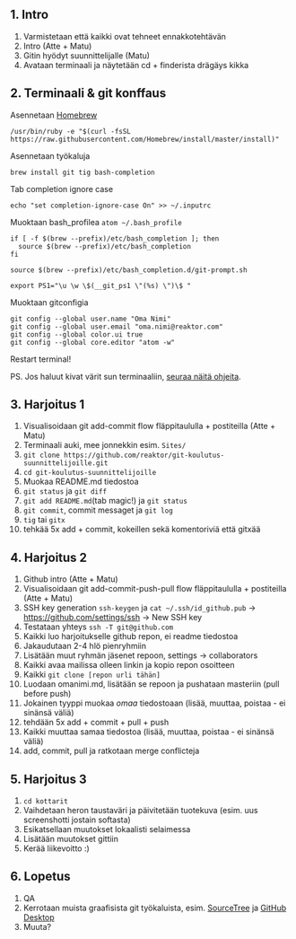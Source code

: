 ## 1. Intro

1. Varmistetaan että kaikki ovat tehneet ennakkotehtävän
1. Intro (Atte + Matu)
1. Gitin hyödyt suunnittelijalle (Matu)
1. Avataan terminaali ja näytetään cd + finderista drägäys kikka

## 2. Terminaali & git konffaus

Asennetaan [Homebrew](http://brew.sh)

    /usr/bin/ruby -e "$(curl -fsSL https://raw.githubusercontent.com/Homebrew/install/master/install)"

Asennetaan työkaluja 
    
    brew install git tig bash-completion

Tab completion ignore case

    echo "set completion-ignore-case On" >> ~/.inputrc

Muoktaan bash_profilea `atom ~/.bash_profile`

    if [ -f $(brew --prefix)/etc/bash_completion ]; then
      source $(brew --prefix)/etc/bash_completion
    fi

    source $(brew --prefix)/etc/bash_completion.d/git-prompt.sh

    export PS1="\u \w \$(__git_ps1 \"(%s) \")\$ "

Muoktaan gitconfigia
    
    git config --global user.name "Oma Nimi"
    git config --global user.email "oma.nimi@reaktor.com"
    git config --global color.ui true
    git config --global core.editor "atom -w"

Restart terminal!

PS. Jos haluut kivat värit sun terminaaliin, [seuraa näitä ohjeita](terminal.md).

## 3. Harjoitus 1

1. Visualisoidaan git add-commit flow fläppitaululla + postiteilla (Atte + Matu)
1. Terminaali auki, mee jonnekkin esim. `Sites/`
1. `git clone https://github.com/reaktor/git-koulutus-suunnittelijoille.git`
1. `cd git-koulutus-suunnittelijoille`
1. Muokaa README.md tiedostoa
  1. `git status` ja `git diff`
  1. `git add README.md`(tab magic!) ja `git status`
  1. `git commit`, commit messaget ja `git log`
  1. `tig` tai `gitx`
  1. tehkää 5x add + commit, kokeillen sekä komentoriviä että gitxää

## 4. Harjoitus 2

1. Github intro (Atte + Matu)
1. Visualisoidaan git add-commit-push-pull flow fläppitaululla + postiteilla (Atte + Matu)
1. SSH key generation `ssh-keygen` ja `cat ~/.ssh/id_github.pub` -> https://github.com/settings/ssh -> New SSH key
1. Testataan yhteys `ssh -T git@github.com`
1. Kaikki luo harjoitukselle github repon, ei readme tiedostoa
1. Jakaudutaan 2-4 hlö pienryhmiin
1. Lisätään muut ryhmän jäsenet repoon, settings -> collaborators
1. Kaikki avaa mailissa olleen linkin ja kopio repon osoitteen
1. Kaikki `git clone [repon urli tähän]`
1. Luodaan omanimi.md, lisätään se repoon ja pushataan masteriin (pull before push)
1. Jokainen tyyppi muokaa *omaa* tiedostoaan (lisää, muuttaa, poistaa - ei sinänsä väliä)
  1. tehdään 5x add + commit + pull + push
1. Kaikki muuttaa samaa tiedostoa (lisää, muuttaa, poistaa - ei sinänsä väliä)
  1. add, commit, pull ja ratkotaan merge conflicteja

## 5. Harjoitus 3

1. `cd kottarit`
1. Vaihdetaan heron taustaväri ja päivitetään tuotekuva (esim. uus screenshotti jostain softasta)
1. Esikatsellaan muutokset lokaalisti selaimessa
1. Lisätään muutokset gittiin
1. Kerää liikevoitto :)

## 6. Lopetus

1. QA
1. Kerrotaan muista graafisista git työkaluista, esim. [SourceTree](https://www.sourcetreeapp.com/) ja [GitHub Desktop](https://desktop.github.com/)
1. Muuta?